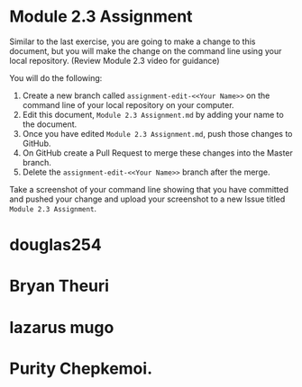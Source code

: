 # Module 2.3 Assignment

Similar to the last exercise, you are going to make a change to this document, but you will make the change on the command line
using your local repository. (Review Module 2.3 video for guidance)

You will do the following:
1. Create a new branch called `assignment-edit-<<Your Name>>` on the command line of your local repository on your computer.
2. Edit this document, `Module 2.3 Assignment.md` by adding your name to the document.
3. Once you have edited `Module 2.3 Assignment.md`, push those changes to GitHub.
4. On GitHub create a Pull Request to merge these changes into the Master branch.
5. Delete the `assignment-edit-<<Your Name>>` branch after the merge.

Take a screenshot of your command line showing that you have committed and pushed your change
and upload your screenshot to a new Issue titled `Module 2.3 Assignment`.


# douglas254
# Bryan Theuri
# lazarus mugo
# Purity Chepkemoi.
